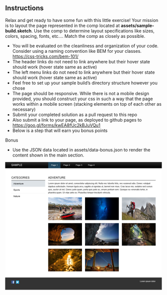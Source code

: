 ## Instructions

Relax and get ready to have some fun with this little exercise! Your mission is to layout the page represented in the comp located at **assets/sample-build.sketch**. Use the comp to determine layout specifications like sizes, colors, spacing, fonts, etc…. Match the comp as closely as possible.

- You will be evaluated on the cleanliness and organization of your code. Consider using a naming convention like BEM for your classes.  https://css-tricks.com/bem-101/
- The header links do not need to link anywhere but their hover state should work (hover state same as active)
- The left menu links do not need to link anywhere but their hover state should work (hover state same as active)
- Feel free to set up your sample build’s directory structure however you chose
- The page should be responsive. While there is not a mobile design provided, you should construct your css in such a way that the page works within a mobile screen (stacking elements on top of each other as necessary)
- Submit your completed solution as a pull request to this repo
- Also submit a link to your page, as deployed to github pages to https://goo.gl/forms/kwEA8fUc2kBJuVQu1
- Below is a step that will earn you bonus points

Bonus

- Use the JSON data located in assets/data-bonus.json to render the content shown in the main section.

![Sample Build](assets/sample-build.jpg)
